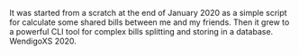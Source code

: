 It was started from a scratch at the end of January 2020 as a simple script
for calculate some shared bills between me and my friends. Then it grew to 
a powerful CLI tool for complex bills splitting and storing in a database. 
WendigoXS 2020.